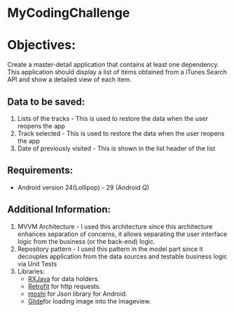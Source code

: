 # MyCodingChallenge

# Objectives:
Create a master-detail application that contains at least one dependency. This application should display a list of items    obtained from a iTunes Search API and show a detailed view of each item.


## Data to be saved:
  1. Lists of the tracks - This is used to restore the data when the user reopens the app
  2. Track selected - This is used to restore the data when the user reopens the app
  3. Date of previously visited - This is shown in the list header of the list
   
 ## Requirements:
  - Android version 24(Lollipop) - 29 (Android Q)
  
 ## Additional Information:
   1. MVVM Architecture - I used this architecture since this architecture enhances separation of concerns, it allows separating the user interface logic from the business (or the back-end) logic. 
   2. Repository pattern - I used this pattern in the model part since it decouples application from the data sources and testable business logic via Unit Tests
   3. Libraries:
      - [RXJava](https://github.com/ReactiveX/RxJava) for data holders.
      - [Retrofit](https://square.github.io/retrofit/) for http requests.
      - [moshi](https://github.com/square/moshi) for Json library for Android.
      - [Glide](https://github.com/bumptech/glide)for loading image into the imageview.
    
